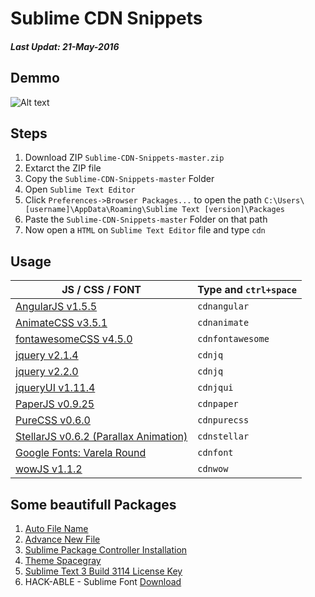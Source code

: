 # Sublime CDN Snippets
##### Last Updat: 21-May-2016

## Demmo

![Alt text](https://n2o0ea-bn1305.files.1drv.com/y3mJEhDCPPzPC-y2kgH1h5u1pX57aTfjR0jvda4jBwSB4vMW5eXD_qmUTX_DVrYMIXWPFfmLJrGsVUtGTAJE3QSoNJ0kYI-pH7Worat5OX8S_0ixsGtirTAhiAvJhevXX8QOu1Rka1Hxz1QUs-JeqGaBMraGnDLhc3_TS5FyOzOgHE/6f5b24ed81548374d5d72376d8cf69b7.gif?psid=1)

## Steps
1. Download ZIP `Sublime-CDN-Snippets-master.zip`
2. Extarct the ZIP file
3. Copy the `Sublime-CDN-Snippets-master` Folder
4. Open `Sublime Text Editor`
5. Click `Preferences->Browser Packages...` to open the path `C:\Users\[username]\AppData\Roaming\Sublime Text [version]\Packages`
6. Paste the `Sublime-CDN-Snippets-master` Folder on that path
7. Now open a `HTML` on `Sublime Text Editor` file and type `cdn` 

## Usage

JS / CSS / FONT | Type and `ctrl+space`
----------------| -------
[AngularJS v1.5.5](https://angularjs.org/) | `cdnangular`
[AnimateCSS v3.5.1](https://daneden.github.io/animate.css/) | `cdnanimate`
[fontawesomeCSS v4.5.0](https://fortawesome.github.io/Font-Awesome/) | `cdnfontawesome`
[jquery v2.1.4](https://jquery.com/) | `cdnjq`
[jquery v2.2.0](https://jquery.com/) | `cdnjq`
[jqueryUI v1.11.4](http://jqueryui.com/) | `cdnjqui`
[PaperJS v0.9.25](http://paperjs.org/) | `cdnpaper`
[PureCSS v0.6.0](http://purecss.io/) | `cdnpurecss`
[StellarJS v0.6.2 (Parallax Animation)](http://markdalgleish.com/projects/stellar.js/) | `cdnstellar`
[Google Fonts: Varela Round](https://www.google.com/fonts) | `cdnfont`
[wowJS v1.1.2](http://mynameismatthieu.com/WOW/) | `cdnwow`

## Some beautifull Packages
1. [Auto File Name](https://github.com/BoundInCode/AutoFileName)
2. [Advance New File](https://github.com/skuroda/Sublime-AdvancedNewFile)
3. [Sublime Package Controller Installation](https://packagecontrol.io/installation)
4. [Theme Spacegray](https://github.com/kkga/spacegray)
5. [Sublime Text 3 Build 3114 License Key](https://fatesinger.com/78252)
6. HACK-ABLE - Sublime Font [Download](https://github.com/arnabmunshi/Sublime-CDN-Snippets/blob/master/Hack-v2_020-ttf.zip?raw=true)
